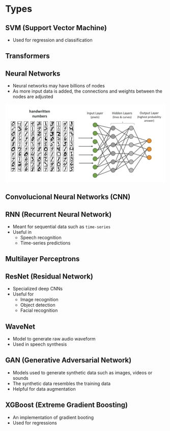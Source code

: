 # Types

## SVM (Support Vector Machine)

- Used for regression and classification

## Transformers

## Neural Networks

- Neural networks may have billions of nodes
- As more input data is added, the connections and weights between the nodes are adjusted

![Layers](.images/layers.png)

## Convolucional Neural Networks (CNN)

## RNN (Recurrent Neural Network)

- Meant for sequential data such as `time-series`
- Useful in
  - Speech recognition
  - Time-series predictions

## Multilayer Perceptrons

## ResNet (Residual Network)

- Specialized deep CNNs
- Useful for
  - Image recognition
  - Object detection
  - Facial recognition

## WaveNet

- Model to generate raw audio waveform
- Used in speech synthesis

## GAN (Generative Adversarial Network)

- Models used to generate synthetic data such as images, videos or sounds
- The synthetic data resembles the training data
- Helpful for data augmentation

## XGBoost (Extreme Gradient Boosting)

- An implementation of gradient booting
- Used for regressions
